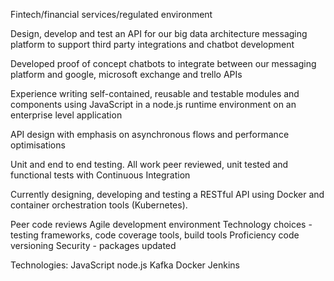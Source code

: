 
Fintech/financial services/regulated environment

Design, develop and test an API for our big data architecture messaging platform to support third party integrations and chatbot development 

Developed proof of concept chatbots to integrate between our messaging platform and  google, microsoft exchange and trello APIs 

Experience writing self-contained, reusable and testable modules and components using JavaScript in a node.js runtime environment on an enterprise level application 

API design with emphasis on asynchronous flows and performance optimisations

Unit and end to end testing. All work peer reviewed, unit tested and functional tests with Continuous Integration 

Currently designing, developing and testing a RESTful API using Docker and container orchestration tools (Kubernetes).

Peer code reviews
Agile development environment
Technology choices - testing frameworks, code coverage tools, build tools 
Proficiency code versioning
Security - packages updated

Technologies:
JavaScript
node.js
Kafka
Docker
Jenkins
